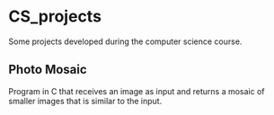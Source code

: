 # CS_projects
Some projects developed during the computer science course.

## Photo Mosaic
Program in C that receives an image as input and returns a mosaic of smaller images that is similar to the input.
